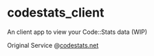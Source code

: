 # codestats_client

An client app to view your Code::Stats data (WIP)

Original Service @[codestats.net](https://codestats.net/)
